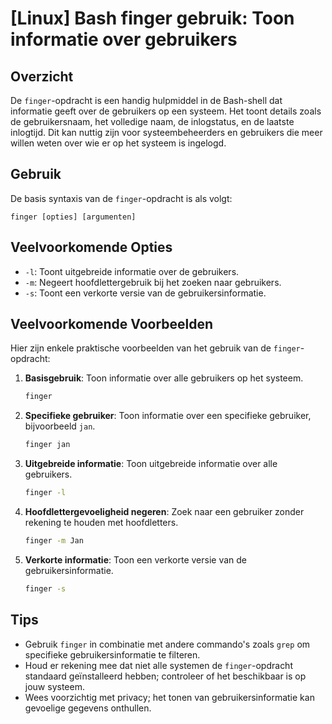 # [Linux] Bash finger gebruik: Toon informatie over gebruikers

## Overzicht
De `finger`-opdracht is een handig hulpmiddel in de Bash-shell dat informatie geeft over de gebruikers op een systeem. Het toont details zoals de gebruikersnaam, het volledige naam, de inlogstatus, en de laatste inlogtijd. Dit kan nuttig zijn voor systeembeheerders en gebruikers die meer willen weten over wie er op het systeem is ingelogd.

## Gebruik
De basis syntaxis van de `finger`-opdracht is als volgt:

```
finger [opties] [argumenten]
```

## Veelvoorkomende Opties
- `-l`: Toont uitgebreide informatie over de gebruikers.
- `-m`: Negeert hoofdlettergebruik bij het zoeken naar gebruikers.
- `-s`: Toont een verkorte versie van de gebruikersinformatie.

## Veelvoorkomende Voorbeelden
Hier zijn enkele praktische voorbeelden van het gebruik van de `finger`-opdracht:

1. **Basisgebruik**: Toon informatie over alle gebruikers op het systeem.
   ```bash
   finger
   ```

2. **Specifieke gebruiker**: Toon informatie over een specifieke gebruiker, bijvoorbeeld `jan`.
   ```bash
   finger jan
   ```

3. **Uitgebreide informatie**: Toon uitgebreide informatie over alle gebruikers.
   ```bash
   finger -l
   ```

4. **Hoofdlettergevoeligheid negeren**: Zoek naar een gebruiker zonder rekening te houden met hoofdletters.
   ```bash
   finger -m Jan
   ```

5. **Verkorte informatie**: Toon een verkorte versie van de gebruikersinformatie.
   ```bash
   finger -s
   ```

## Tips
- Gebruik `finger` in combinatie met andere commando's zoals `grep` om specifieke gebruikersinformatie te filteren.
- Houd er rekening mee dat niet alle systemen de `finger`-opdracht standaard geïnstalleerd hebben; controleer of het beschikbaar is op jouw systeem.
- Wees voorzichtig met privacy; het tonen van gebruikersinformatie kan gevoelige gegevens onthullen.